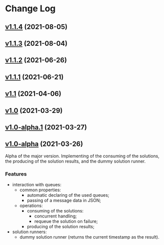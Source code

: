 # Change Log

## [v1.1.4](https://github.com/thewizardplusplus/go-exercises-worker/tree/v1.1.4) (2021-08-05)

## [v1.1.3](https://github.com/thewizardplusplus/go-exercises-worker/tree/v1.1.3) (2021-08-04)

## [v1.1.2](https://github.com/thewizardplusplus/go-exercises-worker/tree/v1.1.2) (2021-06-26)

## [v1.1.1](https://github.com/thewizardplusplus/go-exercises-worker/tree/v1.1.1) (2021-06-21)

## [v1.1](https://github.com/thewizardplusplus/go-exercises-worker/tree/v1.1) (2021-04-06)

## [v1.0](https://github.com/thewizardplusplus/go-exercises-worker/tree/v1.0) (2021-03-29)

## [v1.0-alpha.1](https://github.com/thewizardplusplus/go-exercises-worker/tree/v1.0-alpha.1) (2021-03-27)

## [v1.0-alpha](https://github.com/thewizardplusplus/go-exercises-worker/tree/v1.0-alpha) (2021-03-26)

Alpha of the major version. Implementing of the consuming of the solutions, the producing of the solution results, and the dummy solution runner.

### Features

- interaction with queues:
  - common properties:
    - automatic declaring of the used queues;
    - passing of a message data in JSON;
  - operations:
    - consuming of the solutions:
      - concurrent handling;
      - requeue the solution on failure;
    - producing of the solution results;
- solution runners:
  - dummy solution runner (returns the current timestamp as the result).
